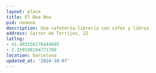 ```yaml
---
layout: place
title: El Noa Noa
pid: noanoa
description: Una cafetería-librería con cafés y libros.
address: Carrer de Torrijos, 22
latlng:
- 41.403156276444605
- 2.159198194771789
location: barcelona
updated_at: '2024-10-07'
---
```

